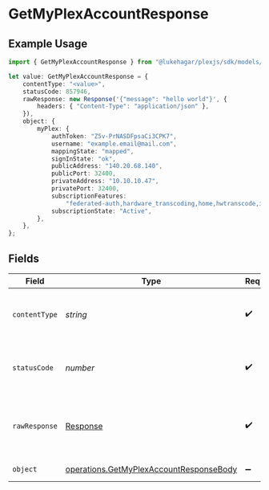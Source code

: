 # GetMyPlexAccountResponse

## Example Usage

```typescript
import { GetMyPlexAccountResponse } from "@lukehagar/plexjs/sdk/models/operations";

let value: GetMyPlexAccountResponse = {
    contentType: "<value>",
    statusCode: 857946,
    rawResponse: new Response('{"message": "hello world"}', {
        headers: { "Content-Type": "application/json" },
    }),
    object: {
        myPlex: {
            authToken: "Z5v-PrNASDFpsaCi3CPK7",
            username: "example.email@mail.com",
            mappingState: "mapped",
            signInState: "ok",
            publicAddress: "140.20.68.140",
            publicPort: 32400,
            privateAddress: "10.10.10.47",
            privatePort: 32400,
            subscriptionFeatures:
                "federated-auth,hardware_transcoding,home,hwtranscode,item_clusters,kevin-bacon,livetv,loudness,lyrics,music-analysis,music_videos,pass,photo_autotags,photos-v5,photosV6-edit,photosV6-tv-albums,premium_music_metadata,radio,server-manager,session_bandwidth_restrictions,session_kick,shared-radio,sync,trailers,tuner-sharing,type-first,unsupportedtuners,webhooks",
            subscriptionState: "Active",
        },
    },
};
```

## Fields

| Field                                                                                                     | Type                                                                                                      | Required                                                                                                  | Description                                                                                               |
| --------------------------------------------------------------------------------------------------------- | --------------------------------------------------------------------------------------------------------- | --------------------------------------------------------------------------------------------------------- | --------------------------------------------------------------------------------------------------------- |
| `contentType`                                                                                             | *string*                                                                                                  | :heavy_check_mark:                                                                                        | HTTP response content type for this operation                                                             |
| `statusCode`                                                                                              | *number*                                                                                                  | :heavy_check_mark:                                                                                        | HTTP response status code for this operation                                                              |
| `rawResponse`                                                                                             | [Response](https://developer.mozilla.org/en-US/docs/Web/API/Response)                                     | :heavy_check_mark:                                                                                        | Raw HTTP response; suitable for custom response parsing                                                   |
| `object`                                                                                                  | [operations.GetMyPlexAccountResponseBody](../../../sdk/models/operations/getmyplexaccountresponsebody.md) | :heavy_minus_sign:                                                                                        | MyPlex Account                                                                                            |